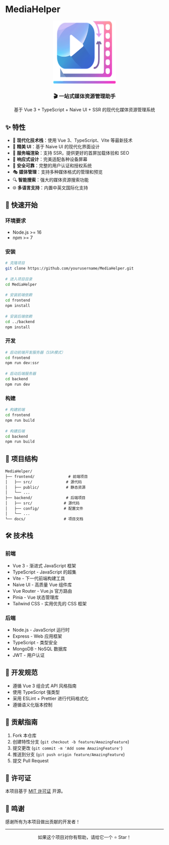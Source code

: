 # MediaHelper

<div align="center">
    <img src="/frontend/apps/web-antd/public/icon.png" alt="MediaHelper Logo" width="200" height="200" />
    <h3>🎬 一站式媒体资源管理助手</h3>
    <p>基于 Vue 3 + TypeScript + Naive UI + SSR 的现代化媒体资源管理系统</p>
</div>

## ✨ 特性

- 🎯 **现代化技术栈**：使用 Vue 3、TypeScript、Vite 等最新技术
- 🎨 **精美 UI**：基于 Naive UI 的现代化界面设计
- 🚀 **服务端渲染**：支持 SSR，提供更好的首屏加载体验和 SEO
- 📱 **响应式设计**：完美适配各种设备屏幕
- 🔐 **安全可靠**：完整的用户认证和授权系统
- 🎭 **媒体管理**：支持多种媒体格式的管理和预览
- 🔍 **智能搜索**：强大的媒体资源搜索功能
- 🌐 **多语言支持**：内置中英文国际化支持

## 🚀 快速开始

### 环境要求

- Node.js >= 16
- npm >= 7

### 安装

```bash
# 克隆项目
git clone https://github.com/yourusername/MediaHelper.git

# 进入项目目录
cd MediaHelper

# 安装前端依赖
cd frontend
npm install

# 安装后端依赖
cd ../backend
npm install
```

### 开发

```bash
# 启动前端开发服务器（SSR模式）
cd frontend
npm run dev:ssr

# 启动后端服务器
cd backend
npm run dev
```

### 构建

```bash
# 构建前端
cd frontend
npm run build

# 构建后端
cd backend
npm run build
```

## 🎯 项目结构

```
MediaHelper/
├── frontend/               # 前端项目
│   ├── src/               # 源代码
│   ├── public/            # 静态资源
│   └── ...
├── backend/               # 后端项目
│   ├── src/              # 源代码
│   ├── config/           # 配置文件
│   └── ...
└── docs/                 # 项目文档
```

## 🛠️ 技术栈

### 前端

- Vue 3 - 渐进式 JavaScript 框架
- TypeScript - JavaScript 的超集
- Vite - 下一代前端构建工具
- Naive UI - 高质量 Vue 组件库
- Vue Router - Vue.js 官方路由
- Pinia - Vue 状态管理库
- Tailwind CSS - 实用优先的 CSS 框架

### 后端

- Node.js - JavaScript 运行时
- Express - Web 应用框架
- TypeScript - 类型安全
- MongoDB - NoSQL 数据库
- JWT - 用户认证

## 📝 开发规范

- 遵循 Vue 3 组合式 API 风格指南
- 使用 TypeScript 强类型
- 采用 ESLint + Prettier 进行代码格式化
- 遵循语义化版本控制

## 🤝 贡献指南

1. Fork 本仓库
2. 创建特性分支 (`git checkout -b feature/AmazingFeature`)
3. 提交更改 (`git commit -m 'Add some AmazingFeature'`)
4. 推送到分支 (`git push origin feature/AmazingFeature`)
5. 提交 Pull Request

## 📄 许可证

本项目基于 [MIT 许可证](LICENSE) 开源。

## 🙏 鸣谢

感谢所有为本项目做出贡献的开发者！

---

<div align="center">
    <p>如果这个项目对你有帮助，请给它一个 ⭐️ Star！</p>
</div> 